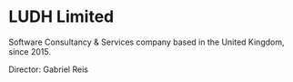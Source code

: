 # LUDH Limited

Software Consultancy & Services company based in the United Kingdom, since 2015.

Director: Gabriel Reis
